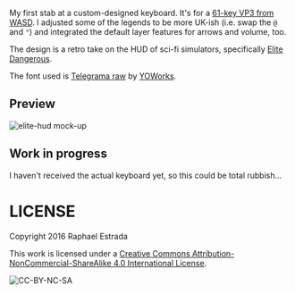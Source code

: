 My first stab at a custom-designed keyboard. It's for a [61-key VP3 from WASD](http://www.wasdkeyboards.com/index.php/products/mechanical-keyboard/wasd-vp3-61-key-custom-mechanical-keyboard.html). I adjusted some of the legends to be more UK-ish (i.e. swap the `@` and `"`) and integrated the default layer features for arrows and volume, too.

The design is a retro take on the HUD of sci-fi simulators, specifically [Elite Dangerous](https://en.wikipedia.org/wiki/Elite:_Dangerous).

The font used is [Telegrama raw](http://www.yoworks.com/telegrama/index.html) by [YOWorks](http://www.yoworks.com).

## Preview
![elite-hud mock-up](https://github.com/galaktor/wasd-keyboard/blob/master/elite-hud/elite-hud_mock-up.png?raw=true)

## Work in progress
I haven't received the actual keyboard yet, so this could be total rubbish...

# LICENSE
Copyright 2016 Raphael Estrada

This work is licensed under a [Creative Commons Attribution-NonCommercial-ShareAlike 4.0 International License](http://creativecommons.org/licenses/by-nc-sa/4.0/).

![CC-BY-NC-SA](https://i.creativecommons.org/l/by-nc-sa/4.0/88x31.png)
